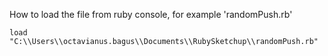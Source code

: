 How to load the file from ruby console, for example 'randomPush.rb'

```
load "C:\\Users\\octavianus.bagus\\Documents\\RubySketchup\\randomPush.rb"
```
